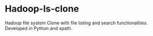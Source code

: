 # Hadoop-ls-clone
Hadoop file system Clone with file listing and search functionalities. Developed in Python and xpath. 
